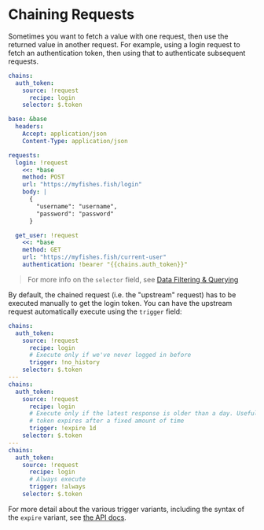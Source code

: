 # Chaining Requests

Sometimes you want to fetch a value with one request, then use the returned value in another request. For example, using a login request to fetch an authentication token, then using that to authenticate subsequent requests.

```yaml
chains:
  auth_token:
    source: !request
      recipe: login
    selector: $.token

base: &base
  headers:
    Accept: application/json
    Content-Type: application/json

requests:
  login: !request
    <<: *base
    method: POST
    url: "https://myfishes.fish/login"
    body: |
      {
        "username": "username",
        "password": "password"
      }

  get_user: !request
    <<: *base
    method: GET
    url: "https://myfishes.fish/current-user"
    authentication: !bearer "{{chains.auth_token}}"
```

> For more info on the `selector` field, see [Data Filtering & Querying](./filter_query.md)

By default, the chained request (i.e. the "upstream" request) has to be executed manually to get the login token. You can have the upstream request automatically execute using the `trigger` field:

```yaml
chains:
  auth_token:
    source: !request
      recipe: login
      # Execute only if we've never logged in before
      trigger: !no_history
    selector: $.token
---
chains:
  auth_token:
    source: !request
      recipe: login
      # Execute only if the latest response is older than a day. Useful if your
      # token expires after a fixed amount of time
      trigger: !expire 1d
    selector: $.token
---
chains:
  auth_token:
    source: !request
      recipe: login
      # Always execute
      trigger: !always
    selector: $.token
```

For more detail about the various trigger variants, including the syntax of the `expire` variant, see [the API docs](../api/request_collection/chain_source.md#chain-request-trigger).
